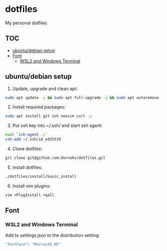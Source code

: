 # dotfiles
My personal dotfiles

## TOC
- [ubuntu/debian setup](#ubuntu-debian-setup)
- [Font](#font)
  * [WSL2 and Windows Terminal](#wsl2-and-windows-terminal)

## ubuntu/debian setup

1. Update, upgrade and clean apt:
```sh
sudo apt update -y && sudo apt full-upgrade -y && sudo apt autoremove -y && sudo apt clean -y && sudo apt autoclean -y
```

2. Install required packages:
```sh
sudo apt install git zsh neovim curl -y
```

3. Put ssh key into ~/.ssh/ and start ssh agent:
```sh
eval `ssh-agent -s`
ssh-add ~/.ssh/id_ed25519
```

4. Clone dotfiles:
```sh
git clone git@github.com:dornakv/dotfiles.git
```

5. Install dotfiles:
```sh
./dotfiles/install/basic_install
```

6. Install vim plugins:
```sh
vim +PlugInstall +qall
```

## Font

### WSL2 and Windows Terminal
Add to settings.json to the distribution setting:
```sh
"fontFace": "MesloLGS NF"
```
